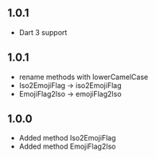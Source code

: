 ## 1.0.1
- Dart 3 support

## 1.0.1
- rename methods with lowerCamelCase
- Iso2EmojiFlag -> iso2EmojiFlag
- EmojiFlag2Iso -> emojiFlag2Iso

## 1.0.0
- Added method Iso2EmojiFlag
- Added method EmojiFlag2Iso



